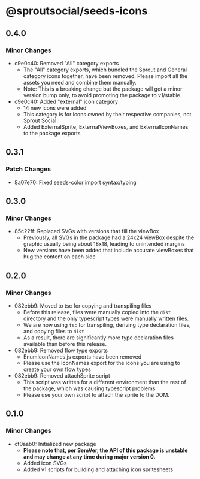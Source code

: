 # @sproutsocial/seeds-icons

## 0.4.0

### Minor Changes

- c9e0c40: Removed "All" category exports
  - The "All" category exports, which bundled the Sprout and General category icons together, have been removed. Please import all the assets you need and combine them manually.
  - Note: This is a breaking change but the package will get a minor version bump only, to avoid promoting the package to v1/stable.
- c9e0c40: Added "external" icon category
  - 14 new icons were added
  - This category is for icons owned by their respective companies, not Sprout Social
  - Added ExternalSprite, ExternalViewBoxes, and ExternalIconNames to the package exports

## 0.3.1

### Patch Changes

- 8a07e70: Fixed seeds-color import syntax/typing

## 0.3.0

### Minor Changes

- 85c22ff: Replaced SVGs with versions that fill the viewBox
  - Previously, all SVGs in the package had a 24x24 viewBox despite the graphic usually being about 18x18, leading to unintended margins
  - New versions have been added that include accurate viewBoxes that hug the content on each side

## 0.2.0

### Minor Changes

- 082ebb9: Moved to tsc for copying and transpiling files
  - Before this release, files were manually copied into the `dist` directory and the only typescript types were manually written files.
  - We are now using `tsc` for transpiling, deriving type declaration files, and copying files to `dist`
  - As a result, there are significantly more type declaration files available than before this release.
- 082ebb9: Removed flow type exports
  - EnumIconNames.js exports have been removed
  - Please use the IconNames export for the icons you are using to create your own flow types
- 082ebb9: Removed attachSprite script
  - This script was written for a different environment than the rest of the package, which was causing typescript problems.
  - Please use your own script to attach the sprite to the DOM.

## 0.1.0

### Minor Changes

- cf0aab0: Initialized new package
  - **Please note that, per SemVer, the API of this package is unstable and may change at any time during major version 0.**
  - Added icon SVGs
  - Added v1 scripts for building and attaching icon spritesheets
